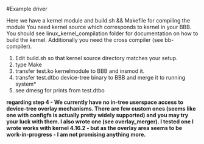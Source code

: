 #Example driver

Here we have a kernel module and build.sh && Makefile for compiling the module
You need kernel source which corresponds to kernel in your BBB. You should see linux_kernel_compilation folder for documentation on how to build the kernel. Additionally you need the cross compiler (see bb-compiler).

1. Edit build.sh so that kernel source directory matches your setup.
2. type Make
3. transfer test.ko kernelmodule to BBB and insmod it.
4. transfer test.dtbo device-tree binary to BBB and merge it to running system*
5. see dmesg for prints from test.dtbo

__regarding step 4 - We currently have no in-tree userspace access to device-tree overlay mechanisms. There are few custom ones (seems like one with configfs is actually pretty widely supported) and you may try your luck with them. I also wrote one (see overlay_merger). I tested one I wrote works with kernel 4.16.2 - but as the overlay area seems to be work-in-progress - I am not promising anything more.__
